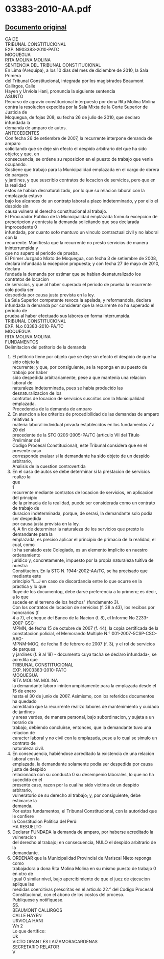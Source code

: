 
03383-2010-AA.pdf
=================
  
[Documento original](https://tc.gob.pe/jurisprudencia/2010/03383-2010-AA.pdf)  
---  
CA DE  
TRIBUNAL CONSTITUCIONAL  
EXP. N903383-2010-PATC  
MOQUEGUA  
RITA MOLINA MOLINA  
SENTENCIA DEL TRIBUNAL CONSTITUCIONAL  
En Lima (Arequipa), a los 10 dias del mes de diciembre de 2010, la Sala Primera  
del Tribunal Constitucional, integrada por los magistrados Beaumont Callirgos, Calle  
Hayen y Urviola Hani, pronuncia la siguiente sentencia  
ASUNTO  
Recurso de agravio constitucional interpuesto por dona Rita Molina Molina  
contra la resolucion expedida por la Sala Mixta de la Corte Superior de Justicia de  
Moquegua, de fojas 208, su fecha 26 de julio de 2010, que declaro infundada la  
demanda de amparo de autos.  
ANTECEDENTES  
Con fecha 26 de setiembre de 2007, la recurrente interpone demanda de amparo  
solicitando que se deje sin efecto el despido arbitrario del que ha sido objeto; y que, en  
consecuencia, se ordene su reposicion en el puesto de trabajo que venia ocupando.  
Sostiene que trabajo para la Municipalidad emplazada en el cargo de obrera de parques  
y jardines, y que suscribio contratos de locacion de servicios, pero que en la realidad  
estos se habian desnaturalizado, por lo que su relacion laboral con la emplazada estuvo  
bajo los alcances de un contratp laboral a plazo indeterminado, y por ello el despido sin  
causa vulnera el derecho const/tucional al trabajo.  
El Procurador Publico de la Municipalidad emplazada formula excepcion de  
prescripcion y contesta la demanda solicitando que sea declarada improcedente 0  
infundada, por cuanto sofo mantuvo un vinculo contractual civil y no laboral con la  
recurrente. Manifiesta que la recurrente no presto servicios de manera ininterrumpida y  
que no supero el periodo de prueba.  
El Primer Juzgado Mixto de Moquegua, con fecha 3 de setiembre de 2008,  
declara infundada la excepcion propuesta; y con fecha 27 de mayo de 2010, declara  
fundada la demanda por estimar que se habian desnaturalizado los contratos de locacion  
de servicios, y que al haber superado el periodo de prueba la recurrente solo podia ser  
despedida por causa justa prevista en la ley.  
La Sala Superior competente revoca la apelada, y reformandola, declara  
infundada la demanda por considerar que la recurrente no ha superado el periodo de  
prueba al haber efectuado sus labores en forma interrumpida.  
TRIBUNAL CONSTITUCIONAL  
EXP. N.o 03383-2010-PA/TC  
MOQUEGUA  
RITA MOLINA MOLINA  
FUNDAMENTOS  
Delimitacion del petitorio de la demanda  
1. El petitorio tiene por objeto que se deje sin efecto el despido de que ha sido objeto la  
recurrente; y que, por consiguiente, se la reponga en su puesto de trabajo por haber  
sido despedida arbitrariamente, pese a que mantenia una relacion laboral de  
naturaleza indeterminada, pues se habia producido las desnaturalizacion de los  
contratos de locacion de servicios suscritos con la Municipalidad emplazada.  
Procedencia de la demanda de amparo  
2. En atencion a los criterios de procedibilidad de las demandas de amparo relativas a  
materia laboral individual privada establecidos en los fundamentos 7 a 20 del  
precedente de la STC 0206-2005-PA/TC (articulo VII del Titulo Preliminar del  
Codigo Procesal Constitucional), este Tribunal considera que en el presente caso  
corresponde evaluar si la demandante ha sido objeto de un despido arbitrario,  
Analisis de la cuestion controvertida  
3. En el caso de autos se debe determinar si la prestacion de servicios  
realizo la  
que  
1  
recurrente mediante contratos de locacion de servicios, en aplicacion del principio  
de la primacia de la realidad, puede ser considerada como un contrato de trabajo de  
duracion indeterminada, porque, de serasi, la demandante solo podia ser despedida  
por causa justa prevista en la ley.  
4, A fin de determinar la naturaleza de los servicios que presto la demandante para la  
emplazada, es preciso aplicar el principio de primacia de la realidad, el cual, como  
lo ha senalado este Colegiado, es un elemento implicito en nuestro ordenamiento  
juridico y, concretamente, impuesto por la propia naturaleza tuitiva de nuestra  
Constitucion. En la STC N. 1944-2002-AA/TC, se ha precisado que mediante este  
principio "L..J en caso de discordancia entre lo que ocurre en la practica y lo que  
fluye de los documentog, debe darse preferencia a lo primero; es decir, a lo que  
sucede en el terreno de los hechos" (fundamento 3).  
Con los contratos de locacion de servicios (f. 38 a 43), los recibos por honorarios (f.  
4 a 7), el cheque del Banco de la Nacion (f. 8), el Informe No 2233-2007-GSC-  
MPMN, de fecha 15 de octubre de 2007 (f. 44), la copia certificada de la  
constatacion policial, el Memorando Multiple N.° 001-2007-5CSP-CSC-AAG-  
MPNM-MOQ, de fecha 6 de febrero de 2007 (f. 3), y el rol de servicios de parques  
y jardines (f. 9 al 18) - documento cuya tacha se declaro infundada-, se acredita que  
TRIBUNAL CONSTITUCIONAL  
EXP. N903383-2010-PATC  
MOQUEGUA  
RITA MOLINA MOLINA  
la demandante laboro ininterrumpidamente para la emplazada desde el 15 de enero  
hasta el 30 de junio de 2007. Asimismo, con los referidos documentos ha quedado  
acreditado que la recurrente realizo labores de mantenimiento y cuidado de jardines  
y areas verdes, de manera personal, bajo subordinacion, y sujeta a un horario de  
trabajo, debiendo concluirse, entonces, que la demandante tuvo una relacion de  
caracter laboral y no civil con la emplazada, pese a lo cual se simulo un contrato de  
naturaleza civil.  
6. En consecuencia, habiéndose acreditado la existencia de una relacion laboral con la  
emplazada, la demandante solamente podia ser despedida por causa justa de despido  
relacionada con su conducta 0 su desempenio laborales, lo que no ha sucedido en el  
presente caso, razon por la cual ha sido victima de un despido arbitrario,  
vulneratorio de su derecho al trabajo; y, por consiguiente, debe estimarse la  
demanda.  
Por estos fundamentos, el Tribunal Constitucional, con la autoridad que le confiere  
la Constitucion Politica del Perû  
HA RESUELTO  
1. Declarar FUNDADA la demanda de amparo, por haberse acreditado la vulneracion  
del derecho al trabajo; en consecuencia, NULO el despido arbitrario de la  
demandante.  
2. ORDENAR que la Municipalidad Provincial de Mariscal Nieto reponga como  
trabajadora a dona Rita Molina Molina en su mismo puesto de trabajo 0 en otro de  
igual 0 similar nivel, bajo apercibimiento de que el juez de ejecucion aplique las  
medidas coercitivas prescritas en el articulo 22.° del Codigo Procesal  
Constitucional, con el abono de los costos del proceso.  
Publiquese y notifiquese.  
SS.  
BEAUMONT CALLIRGOS  
CALLE HAYEN  
URVIOLA HANI  
Wn 2  
Lo que dertifico:  
Uk  
VICTO ORAN t ES LAIZAMORACARDENAS  
SECRETARIO RELATOR  
V